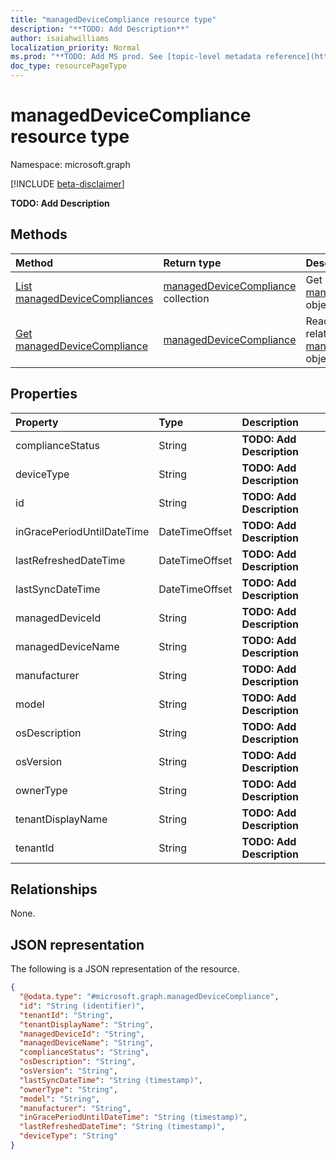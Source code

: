 ```yaml
---
title: "managedDeviceCompliance resource type"
description: "**TODO: Add Description**"
author: isaiahwilliams
localization_priority: Normal
ms.prod: "**TODO: Add MS prod. See [topic-level metadata reference](https://msgo.azurewebsites.net/add/document/guidelines/metadata.html#topic-level-metadata)**"
doc_type: resourcePageType
---
```


# managedDeviceCompliance resource type

Namespace: microsoft.graph

[!INCLUDE [beta-disclaimer](../../includes/beta-disclaimer.md)]

**TODO: Add Description**

## Methods
|Method|Return type|Description|
|:---|:---|:---|
|[List managedDeviceCompliances](../api/manageddevicecompliance-list.md)|[managedDeviceCompliance](../resources/manageddevicecompliance.md) collection|Get a list of the [managedDeviceCompliance](../resources/manageddevicecompliance.md) objects and their properties.|
|[Get managedDeviceCompliance](../api/manageddevicecompliance-get.md)|[managedDeviceCompliance](../resources/manageddevicecompliance.md)|Read the properties and relationships of a [managedDeviceCompliance](../resources/manageddevicecompliance.md) object.|

## Properties

|Property|Type|Description|
|:---|:---|:---|
|complianceStatus|String|**TODO: Add Description**|
|deviceType|String|**TODO: Add Description**|
|id|String|**TODO: Add Description**|
|inGracePeriodUntilDateTime|DateTimeOffset|**TODO: Add Description**|
|lastRefreshedDateTime|DateTimeOffset|**TODO: Add Description**|
|lastSyncDateTime|DateTimeOffset|**TODO: Add Description**|
|managedDeviceId|String|**TODO: Add Description**|
|managedDeviceName|String|**TODO: Add Description**|
|manufacturer|String|**TODO: Add Description**|
|model|String|**TODO: Add Description**|
|osDescription|String|**TODO: Add Description**|
|osVersion|String|**TODO: Add Description**|
|ownerType|String|**TODO: Add Description**|
|tenantDisplayName|String|**TODO: Add Description**|
|tenantId|String|**TODO: Add Description**|

## Relationships
None.

## JSON representation
The following is a JSON representation of the resource.
<!-- {
  "blockType": "resource",
  "keyProperty": "id",
  "@odata.type": "microsoft.graph.managedDeviceCompliance",
  "openType": true
}
-->
``` json
{
  "@odata.type": "#microsoft.graph.managedDeviceCompliance",
  "id": "String (identifier)",
  "tenantId": "String",
  "tenantDisplayName": "String",
  "managedDeviceId": "String",
  "managedDeviceName": "String",
  "complianceStatus": "String",
  "osDescription": "String",
  "osVersion": "String",
  "lastSyncDateTime": "String (timestamp)",
  "ownerType": "String",
  "model": "String",
  "manufacturer": "String",
  "inGracePeriodUntilDateTime": "String (timestamp)",
  "lastRefreshedDateTime": "String (timestamp)",
  "deviceType": "String"
}
```

